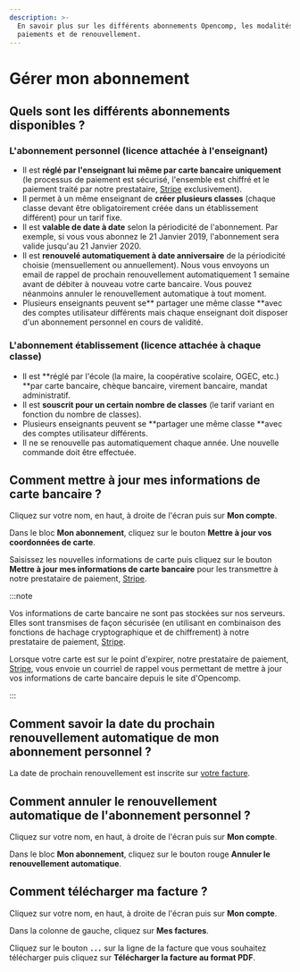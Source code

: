 ```yaml
---
description: >-
  En savoir plus sur les différents abonnements Opencomp, les modalités de
  paiements et de renouvellement.
---
```


# Gérer mon abonnement

## Quels sont les différents abonnements disponibles ?

### L'abonnement personnel (licence attachée à l'enseignant)

* Il est **réglé par l'enseignant lui même par carte bancaire uniquement** (le processus de paiement est sécurisé, l'ensemble est chiffré et le paiement traité par notre prestataire, [Stripe](https://stripe.com/fr) exclusivement).
* Il permet à un même enseignant de **créer plusieurs classes** (chaque classe devant être obligatoirement créée dans un établissement différent) pour un tarif fixe.
* Il est **valable de date à date** selon la périodicité de l'abonnement. Par exemple, si vous vous abonnez le 21 Janvier 2019, l'abonnement sera valide jusqu'au 21 Janvier 2020.
* Il est **renouvelé automatiquement à date anniversaire** de la périodicité choisie (mensuellement ou annuellement). Nous vous envoyons un email de rappel de prochain renouvellement automatiquement 1 semaine avant de débiter à nouveau votre carte bancaire. Vous pouvez néanmoins annuler le renouvellement automatique à tout moment.
* Plusieurs enseignants peuvent se** partager une même classe **avec des comptes utilisateur différents mais chaque enseignant doit disposer d'un abonnement personnel en cours de validité.

### L'abonnement établissement (licence attachée à chaque classe)

* Il est **réglé par l'école (la maire, la coopérative scolaire, OGEC, etc.) **par carte bancaire, chèque bancaire, virement bancaire, mandat administratif.
* Il est **souscrit pour un certain nombre de classes** (le tarif variant en fonction du nombre de classes).
* Plusieurs enseignants peuvent se **partager une même classe **avec des comptes utilisateur différents.
* Il ne se renouvelle pas automatiquement chaque année. Une nouvelle commande doit être effectuée. 

## Comment mettre à jour mes informations de carte bancaire ?

Cliquez sur votre nom, en haut, à droite de l'écran puis sur **Mon compte**.

Dans le bloc **Mon abonnement**, cliquez sur le bouton **Mettre à jour vos coordonnées de carte**.

Saisissez les nouvelles informations de carte puis cliquez sur le bouton **Mettre à jour mes informations de carte bancaire** pour les transmettre à notre prestataire de paiement, [Stripe](https://stripe.com/fr).

:::note

Vos informations de carte bancaire ne sont pas stockées sur nos serveurs. Elles sont transmises de façon sécurisée (en utilisant en combinaison des fonctions de hachage cryptographique et de chiffrement) à notre prestataire de paiement, [Stripe](https://stripe.com/fr).

Lorsque votre carte est sur le point d'expirer, notre prestataire de paiement, [Stripe](https://stripe.com/fr), vous envoie un courriel de rappel vous permettant de mettre à jour vos informations de carte bancaire depuis le site d'Opencomp.

:::


## Comment savoir la date du prochain renouvellement automatique de mon abonnement personnel ?

La date de prochain renouvellement est inscrite sur [votre facture](gerer-mon-abonnement.md#comment-telecharger-ma-facture).

## Comment annuler le renouvellement automatique de l'abonnement personnel ?

Cliquez sur votre nom, en haut, à droite de l'écran puis sur **Mon compte**.

Dans le bloc **Mon abonnement**, cliquez sur le bouton rouge **Annuler le renouvellement automatique**.

## Comment télécharger ma facture ?

Cliquez sur votre nom, en haut, à droite de l'écran puis sur **Mon compte**.

Dans la colonne de gauche, cliquez sur **Mes factures**.

Cliquez sur le bouton **`...`** sur la ligne de la facture que vous souhaitez télécharger puis cliquez sur **Télécharger la facture au format PDF**.
